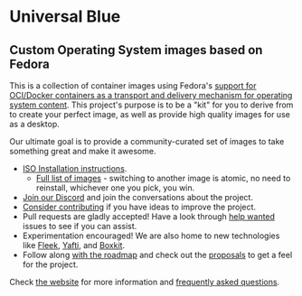 # Universal Blue

## Custom Operating System images based on Fedora

This is a collection of container images using Fedora's [support for OCI/Docker containers as a transport and delivery mechanism for operating system content](https://fedoraproject.org/wiki/Changes/OstreeNativeContainerStable).
This project's purpose is to be a "kit" for you to derive from to create your perfect image, as well as provide high quality images for use as a desktop.

Our ultimate goal is to provide a community-curated set of images to take something great and make it awesome.

- [ISO Installation instructions](https://universal-blue.org/installation/).
  - [Full list of images](https://universal-blue.org/images) - switching to another image is atomic, no need to reinstall, whichever one you pick, you win.
- [Join our Discord](https://discord.gg/WEu6BdFEtp) and join the conversations about the project.
- [Consider contributing](https://universal-blue.org/CONTRIBUTING/) if you have ideas to improve the project.
- Pull requests are gladly accepted! Have a look through [help wanted](https://github.com/ublue-os/main/labels/help%20wanted) issues to see if you can assist.
- Experimentation encouraged! We are also home to new technologies like [Fleek](https://getfleek.dev/), [Yafti](https://github.com/ublue-os/yafti), and [Boxkit](https://github.com/ublue-os/boxkit).
- Follow along [with the roadmap](https://github.com/orgs/ublue-os/projects/1) and check out the [proposals](https://github.com/orgs/ublue-os/discussions?discussions_q=is%3Aopen+label%3Aproposal) to get a feel for the project.

Check [the website](https://universal-blue.org/) for more information and [frequently asked questions](https://universal-blue.org/faq/).
